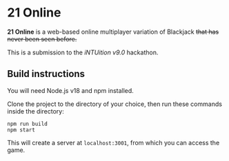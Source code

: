 # 21 Online

**21 Online** is a web-based online multiplayer variation of Blackjack ~~that has never been seen before.~~

This is a submission to the *iNTUition v9.0* hackathon.

## Build instructions

You will need Node.js v18 and npm installed.

Clone the project to the directory of your choice, then run these commands inside the directory: 

```
npm run build
npm start
```

This will create a server at `localhost:3001`, from which you can access the game.